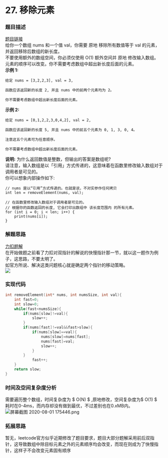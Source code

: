 # 27. 移除元素

### 题目描述
[题目链接](https://leetcode-cn.com/problems/remove-element/)<br />给你一个数组 nums 和一个值 val，你需要 原地 移除所有数值等于 val 的元素，并返回移除后数组的新长度。<br />不要使用额外的数组空间，你必须仅使用 O(1) 额外空间并 原地 修改输入数组。<br />元素的顺序可以改变。你不需要考虑数组中超出新长度后面的元素。<br />**示例 1:**
```
给定 nums = [3,2,2,3], val = 3,

函数应该返回新的长度 2, 并且 nums 中的前两个元素均为 2。

你不需要考虑数组中超出新长度后面的元素。
```
**示例 2:**
```
给定 nums = [0,1,2,2,3,0,4,2], val = 2,

函数应该返回新的长度 5, 并且 nums 中的前五个元素为 0, 1, 3, 0, 4。

注意这五个元素可为任意顺序。

你不需要考虑数组中超出新长度后面的元素。
```

**说明:**
为什么返回数值是整数，但输出的答案是数组呢?<br />请注意，输入数组是以「引用」方式传递的，这意味着在函数里修改输入数组对于调用者是可见的。<br />你可以想象内部操作如下:
```
// nums 是以“引用”方式传递的。也就是说，不对实参作任何拷贝
int len = removeElement(nums, val);

// 在函数里修改输入数组对于调用者是可见的。
// 根据你的函数返回的长度, 它会打印出数组中 该长度范围内 的所有元素。
for (int i = 0; i < len; i++) {
    print(nums[i]);
}
```

### 解题思路
[力扣题解](https://leetcode-cn.com/leetbook/read/array-and-string/cv3bv/)<br />在开始做题之前看了力扣对双指针的解说的快慢指针那一节，就以这一题作为例子，这思路，不要太明了。<br />如官方所说、解决这类问题核心就是确定两个指针的移动策略。<br />![](https://cdn.nlark.com/yuque/0/2020/gif/1419739/1596275494107-ac3bb8b2-ec99-4107-bcd8-4a54fc267bfe.gif#align=left&display=inline&height=480&margin=%5Bobject%20Object%5D&name=&originHeight=480&originWidth=1349&size=0&status=done&style=none&width=1349)

### 实现代码
```c
int removeElement(int* nums, int numsSize, int val){
    int fast=0;
    int slow=0;
    while(fast<numsSize){
        if(nums[slow]!=val){
            slow++;
        }
        if(nums[fast]!=val&&fast>slow){
            if(nums[slow]==val){
                nums[slow]=nums[fast];
                nums[fast]=val;
                slow++;
            }
        }
            fast++;
    }
    return slow;
}
```

### 时间及空间复杂度分析
需要遍历整个数组，时间复杂度为 $ O(N) $ ,原地修改，空间复杂度为$ O(1) $ <br />耗时在0-4ms，而内存却没有做到最优，不过差别也在0.xMB内。<br />![屏幕截图 2020-08-01 175446.png](https://cdn.nlark.com/yuque/0/2020/png/1419739/1596275705680-c7041dce-6c98-41ff-875b-28e33262656c.png#align=left&display=inline&height=472&margin=%5Bobject%20Object%5D&name=%E5%B1%8F%E5%B9%95%E6%88%AA%E5%9B%BE%202020-08-01%20175446.png&originHeight=472&originWidth=991&size=34951&status=done&style=none&width=991)

### 拓展思路
暂无，leetcode官方似乎近期修改了题目要求，题目大部分题解采用前后双指针，这导致数组中除目标元素之外的元素顺序均会改变，而现在则成为了快慢指针，这样子不会改变元素固有顺序

